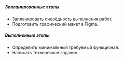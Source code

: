 ##### Запланированные этапы

- Запланировать очерёдность выполнения работ.
- Подготовить графический макет в Figma.

##### Выполненные этапы

- Определить минимальный требуемый функционал.
- Написать техническое задание.
